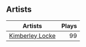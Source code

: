 ## Artists
Artists | Plays 
----- | -----: 
[Kimberley Locke](/artists/kimberley-locke-122102) | 99


